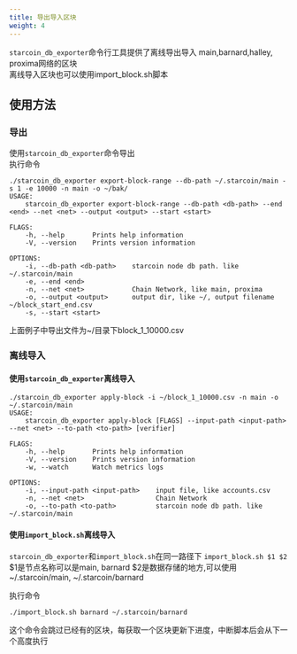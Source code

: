 ```yaml
---
title: 导出导入区块
weight: 4
---
```

`starcoin_db_exporter`命令行工具提供了离线导出导入
main,barnard,halley, proxima网络的区块  
离线导入区块也可以使用import_block.sh脚本

<!--more-->

## 使用方法
### 导出
使用`starcoin_db_exporter`命令导出  
执行命令
```shell
./starcoin_db_exporter export-block-range --db-path ~/.starcoin/main -s 1 -e 10000 -n main -o ~/bak/
USAGE:
    starcoin_db_exporter export-block-range --db-path <db-path> --end <end> --net <net> --output <output> --start <start>

FLAGS:
    -h, --help       Prints help information
    -V, --version    Prints version information

OPTIONS:
    -i, --db-path <db-path>    starcoin node db path. like ~/.starcoin/main
    -e, --end <end>            
    -n, --net <net>            Chain Network, like main, proxima
    -o, --output <output>      output dir, like ~/, output filename ~/block_start_end.csv
    -s, --start <start> 
```
上面例子中导出文件为~/目录下block_1_10000.csv

### 离线导入
#### 使用`starcoin_db_exporter`离线导入
```shell
./starcoin_db_exporter apply-block -i ~/block_1_10000.csv -n main -o ~/.starcoin/main
USAGE:
    starcoin_db_exporter apply-block [FLAGS] --input-path <input-path> --net <net> --to-path <to-path> [verifier]

FLAGS:
    -h, --help       Prints help information
    -V, --version    Prints version information
    -w, --watch      Watch metrics logs

OPTIONS:
    -i, --input-path <input-path>    input file, like accounts.csv
    -n, --net <net>                  Chain Network
    -o, --to-path <to-path>          starcoin node db path. like ~/.starcoin/main
```
#### 使用`import_block.sh`离线导入
`starcoin_db_exporter`和`import_block.sh`在同一路径下
`import_block.sh $1 $2`
$1是节点名称可以是main, barnard
$2是数据存储的地方,可以使用~/.starcoin/main, ~/.starcoin/barnard

执行命令
```shell
./import_block.sh barnard ~/.starcoin/barnard
```

这个命令会跳过已经有的区块，每获取一个区块更新下进度，中断脚本后会从下一个高度执行

